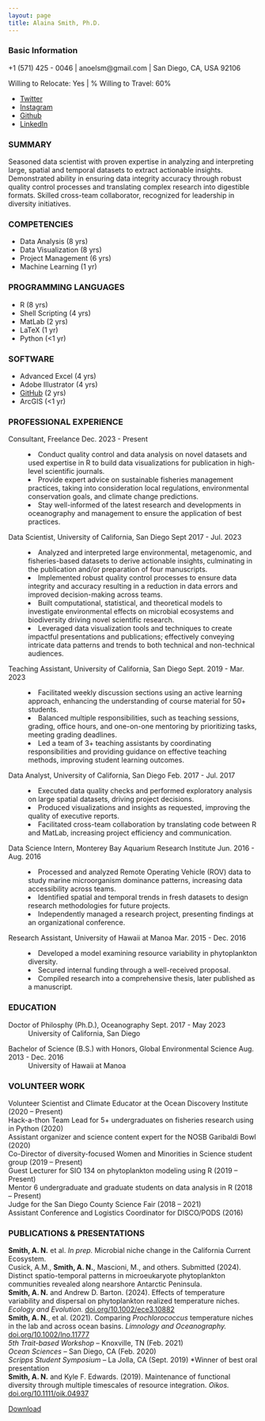 ```yaml
---
layout: page
title: Alaina Smith, Ph.D.
---
```

<h3>Basic Information</h3>
<p>+1 (571) 425 - 0046 | anoelsm@gmail.com | San Diego, CA, USA 92106 </p>
<p> Willing to Relocate: Yes | % Willing to Travel: 60% </p>
<ul class="icons">
	<li><a href="https://twitter.com/phytoplasmith" class="icon fa-twitter"><span class="label">Twitter</span></a></li>
	<li><a href="https://instagram.com/theofficialalainasmith" class="icon fa-instagram"><span class="label">Instagram</span></a></li>
	<li><a href="https://github.com/anoelsm" class="icon fa-github"><span class="label">Github</span></a></li>
	<li><a href="https://www.linkedin.com/in/alaina-noel-smith/" class="icon fa-linked-in"><span class="label">LinkedIn</span></a></li>
</ul>

<h3>SUMMARY</h3>
<p>Seasoned data scientist with proven expertise in analyzing and interpreting large, spatial and temporal datasets to extract actionable insights. Demonstrated ability in ensuring data integrity accuracy through robust quality control processes and translating complex research into digestible formats. Skilled cross-team collaborator, recognized for leadership in diversity initiatives.</p>

<div class="row">
	<div class="4u 12u$(medium)">
		<h3>COMPETENCIES</h3>
		      <ul>
			<li>Data Analysis (8 yrs)</li>
            		<li>Data Visualization (8 yrs)</li>
            		<li>Project Management (6 yrs)</li>
           		<li>Machine Learning (1 yr)</li>
			</ul>
	</div>
  	<div class="4u 12u$(medium)">
		<h3>PROGRAMMING LANGUAGES</h3>
		      <ul>
			<li>R (8 yrs)</li>
            		<li>Shell Scripting (4 yrs)</li>
            		<li>MatLab (2 yrs)</li>
           		<li>LaTeX (1 yr)</li>
            		<li>Python (<1 yr)</li>
			</ul>
	</div>
  	<div class="4u 12u$(medium)">
		<h3>SOFTWARE</h3>
		      <ul>
			<li>Advanced Excel (4 yrs)</li>
            		<li>Adobe Illustrator (4 yrs)</li>
            		<li><a href = "https://github.com/anoelsm">GitHub</a> (2 yrs)</li>
            		<li>ArcGIS (<1 yr)</li>
			</ul>
	</div>
</div>
 
<h3>PROFESSIONAL EXPERIENCE</h3>
<dl>
      <dt>Consultant, Freelance Dec. 2023 - Present</dt>
        <dd><p>
	<li>Conduct quality control and data analysis on novel datasets and used expertise in R to build data visualizations for publication in high-level scientific journals. </li>
          <li>Provide expert advice on sustainable fisheries management practices, taking into consideration local regulations, environmental conservation goals, and climate change predictions.</li>
          <li>Stay well-informed of the latest research and developments in oceanography and management to ensure the application of best practices.</li>
	</p></dd>
	<dt>Data Scientist, University of California, San Diego Sept 2017 - Jul. 2023</dt>
        <dd><p>
	<li>Analyzed and interpreted large environmental, metagenomic, and fisheries-based datasets to derive actionable insights, culminating in the publication and/or preparation of four manuscripts.  </li>
          <li>Implemented robust quality control processes to ensure data integrity and accuracy resulting in a reduction in data errors and improved decision-making across teams. </li>
          <li>Built computational, statistical, and theoretical models to investigate environmental effects on microbial ecosystems and biodiversity driving novel scientific research. </li>
          <li>Leveraged data visualization tools and techniques to create impactful presentations and publications; effectively conveying intricate data patterns and trends to both technical and non-technical audiences. </li>
	</p></dd>
      <dt>Teaching Assistant, University of California, San Diego Sept. 2019 - Mar. 2023</dt>
        <dd><p>
	<li>Facilitated weekly discussion sections using an active learning approach, enhancing the understanding of course material for 50+ students.</li>
          <li>Balanced multiple responsibilities, such as teaching sessions, grading, office hours, and one-on-one mentoring by prioritizing tasks, meeting grading deadlines.</li>
          <li>Led a team of 3+ teaching assistants by coordinating responsibilities and providing guidance on effective teaching methods, improving student learning outcomes.</li>
	</p></dd>
      <dt>Data Analyst, University of California, San Diego Feb. 2017 - Jul. 2017</dt>
        <dd><p>
	 <li>Executed data quality checks and performed exploratory analysis on large spatial datasets, driving project decisions. </li>
          <li>Produced visualizations and insights as requested, improving the quality of executive reports.</li>
          <li>Facilitated cross-team collaboration by translating code between R and MatLab, increasing project efficiency and communication.</li>
	</p></dd>
      <dt>Data Science Intern, Monterey Bay Aquarium Research Institute Jun. 2016 - Aug. 2016</dt>
        <dd><p>
	<li>Processed and analyzed Remote Operating Vehicle (ROV) data to study marine microorganism dominance patterns, increasing data accessibility across teams.</li>
          <li>Identified spatial and temporal trends in fresh datasets to design research methodologies for future projects.</li>
          <li>Independently managed a research project, presenting findings at an organizational conference.</li>
	</p></dd>
      <dt>Research Assistant, University of Hawaii at Manoa Mar. 2015 - Dec. 2016</dt>
        <dd><p>
	  <li>Developed a model examining resource variability in phytoplankton diversity.</li>
          <li>Secured internal funding through a well-received proposal.</li>
          <li>Compiled research into a comprehensive thesis, later published as a manuscript.</li>
	</p></dd>
			</dl>
 
<h3>EDUCATION</h3>
<dl>
  <dt>Doctor of Philosphy (Ph.D.), Oceanography Sept. 2017 - May 2023</dt>
  <dd>University of California, San Diego</dd>
	<p></p>
  <dt>Bachelor of Science (B.S.) with Honors, Global Environmental Science Aug. 2013 - Dec. 2016</dt>
  <dd>University of Hawaii at Manoa</dd>
</dl>

<h3>VOLUNTEER WORK</h3>
<dl>
  <dt>Volunteer Scientist and Climate Educator at the Ocean Discovery Institute (2020 – Present)</dt>
  <dt>Hack-a-thon Team Lead for 5+ undergraduates on fisheries research using in Python (2020)</dt>
  <dt>Assistant organizer and science content expert for the NOSB Garibaldi Bowl (2020)</dt>
  <dt>Co-Director of diversity-focused Women and Minorities in Science student group (2019 – Present)</dt>
  <dt>Guest Lecturer for SIO 134 on phytoplankton modeling using R (2019 – Present)</dt>
  <dt>Mentor 6 undergraduate and graduate students on data analysis in R (2018 – Present)</dt>
  <dt>Judge for the San Diego County Science Fair (2018 – 2021)</dt>
  <dt>Assistant Conference and Logistics Coordinator for DISCO/PODS (2016)</dt>
</dl>

<h3>PUBLICATIONS & PRESENTATIONS</h3>
<dl>
<dt><b>Smith, A. N.</b> et al. <i>In prep.</i> Microbial niche change in the California Current Ecosystem.</dt>
<dt>Cusick, A.M., <b>Smith, A. N.</b>, Mascioni, M., and others. Submitted (2024). Distinct spatio-temporal patterns in microeukaryote phytoplankton communities revealed along nearshore Antarctic Peninsula.</dt>
<dt><b>Smith, A. N.</b> and Andrew D. Barton. (2024). Effects of temperature variability and dispersal on phytoplankton realized temperature niches. <i>Ecology and Evolution.</i> <a href="https://doi.org/10.1002/ece3.10882">doi.org/10.1002/ece3.10882</a></dt>
<dt><b>Smith, A. N.</b>, et al. (2021). Comparing <i>Prochlorococcus</i> temperature niches in the lab and across ocean basins. <i>Limnology and Oceanography.</i> <a href="https://doi.org/10.1002/lno.11777">doi.org/10.1002/lno.11777</a></dt>
<dt><i>5th Trait-based Workshop</i> – Knoxville, TN (Feb. 2021)</dt>
<dt><i>Ocean Sciences</i> – San Diego, CA (Feb. 2020)</dt>
<dt><i>Scripps Student Symposium</i> – La Jolla, CA (Sept. 2019) *Winner of best oral presentation</dt>
<dt><b>Smith, A. N.</b> and Kyle F. Edwards. (2019). Maintenance of functional diversity through multiple timescales of resource integration. <i>Oikos.</i> <a href="https://doi.org/10.1111/oik.04937">doi.org/10.1111/oik.04937</a></dt>
</dl>

<a href="https://drive.google.com/file/d/1ffpAS-oOIXtc3-6fFS5qO8ttxrC4PRWh/view?usp=sharing" class="button icon fa-download">Download</a>



